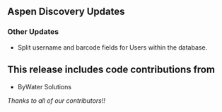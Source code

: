 ## Aspen Discovery Updates

### Other Updates
- Split username and barcode fields for Users within the database. 

## This release includes code contributions from
- ByWater Solutions

_Thanks to all of our contributors!!_
